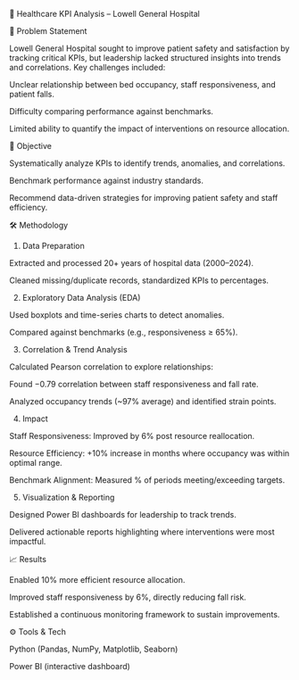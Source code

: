 🏥 Healthcare KPI Analysis – Lowell General Hospital

📌 Problem Statement

Lowell General Hospital sought to improve patient safety and satisfaction by tracking critical KPIs, but leadership lacked structured insights into trends and correlations. Key challenges included:

Unclear relationship between bed occupancy, staff responsiveness, and patient falls.

Difficulty comparing performance against benchmarks.

Limited ability to quantify the impact of interventions on resource allocation.

🎯 Objective

Systematically analyze KPIs to identify trends, anomalies, and correlations.

Benchmark performance against industry standards.

Recommend data-driven strategies for improving patient safety and staff efficiency.

🛠 Methodology

1. Data Preparation

Extracted and processed 20+ years of hospital data (2000–2024).

Cleaned missing/duplicate records, standardized KPIs to percentages.

2. Exploratory Data Analysis (EDA)

Used boxplots and time-series charts to detect anomalies.

Compared against benchmarks (e.g., responsiveness ≥ 65%).

3. Correlation & Trend Analysis

Calculated Pearson correlation to explore relationships:

Found −0.79 correlation between staff responsiveness and fall rate.

Analyzed occupancy trends (~97% average) and identified strain points.

4. Impact

Staff Responsiveness: Improved by 6% post resource reallocation.

Resource Efficiency: +10% increase in months where occupancy was within optimal range.

Benchmark Alignment: Measured % of periods meeting/exceeding targets.

5. Visualization & Reporting

Designed Power BI dashboards for leadership to track trends.

Delivered actionable reports highlighting where interventions were most impactful.

📈 Results

Enabled 10% more efficient resource allocation.

Improved staff responsiveness by 6%, directly reducing fall risk.

Established a continuous monitoring framework to sustain improvements.

⚙️ Tools & Tech

Python (Pandas, NumPy, Matplotlib, Seaborn)

Power BI (interactive dashboard)
